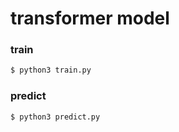 # transformer model

### train

```bash
$ python3 train.py
```

### predict

```bash
$ python3 predict.py
```